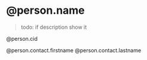 # @person.name

> todo: if description show it

@person.cid

@person.contact.firstname
@person.contact.lastname
